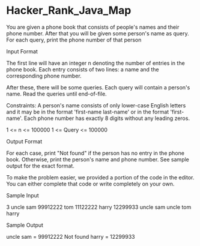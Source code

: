 # Hacker_Rank_Java_Map
You are given a phone book that consists of people's names and their phone number. After that you will be given some person's name as query. For each query, print the phone number of that person

Input Format

The first line will have an integer n denoting the number of entries in the phone book. Each entry consists of two lines: a name and the corresponding phone number.

After these, there will be some queries. Each query will contain a person's name. Read the queries until end-of-file.

Constraints:
A person's name consists of only lower-case English letters and it may be in the format 'first-name last-name' or in the format 'first-name'. Each phone number has exactly 8 digits without any leading zeros.


1 <= n <= 100000
1 <= Query <= 100000

Output Format

For each case, print "Not found" if the person has no entry in the phone book. Otherwise, print the person's name and phone number. See sample output for the exact format.

To make the problem easier, we provided a portion of the code in the editor. You can either complete that code or write completely on your own.


Sample Input

3
uncle sam
99912222
tom
11122222
harry
12299933
uncle sam
uncle tom
harry


Sample Output

uncle sam = 99912222
Not found
harry = 12299933
